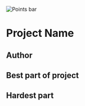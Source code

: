 ![Points bar](../../blob/badges/.github/badges/points-bar.svg)

# Project Name 
## Author
## Best part of project
## Hardest part 
